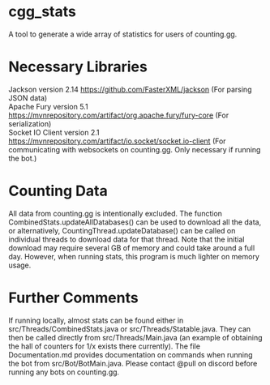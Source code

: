 # cgg_stats
A tool to generate a wide array of statistics for users of counting.gg.

# Necessary Libraries  
Jackson version 2.14 https://github.com/FasterXML/jackson (For parsing JSON data)   
Apache Fury version 5.1 https://mvnrepository.com/artifact/org.apache.fury/fury-core (For serialization)  
Socket IO Client version 2.1 https://mvnrepository.com/artifact/io.socket/socket.io-client (For communicating with websockets on counting.gg. Only necessary if running the bot.)  

# Counting Data
All data from counting.gg is intentionally excluded. The function CombinedStats.updateAllDatabases() can be used to download all the data, or alternatively, CountingThread.updateDatabase() can be called on individual threads to download data for that thread. Note that the initial download may require several GB of memory and could take around a full day. However, when running stats, this program is much lighter on memory usage.

# Further Comments
If running locally, almost stats can be found either in src/Threads/CombinedStats.java or src/Threads/Statable.java. They can then be called directly from src/Threads/Main.java (an example of obtaining the hall of counters for 1/x exists there currently). The file Documentation.md provides documentation on commands when running the bot from src/Bot/BotMain.java. Please contact @pull on discord before running any bots on counting.gg.


